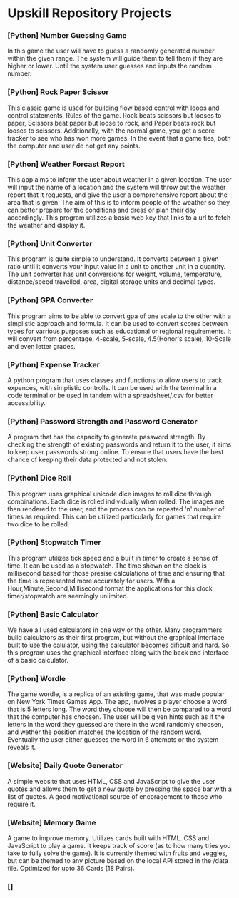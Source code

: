 # Upskill Repository Projects
### [Python] Number Guessing Game 
In this game the user will have to guess a randomly generated number within the given range. The system will guide them to tell them if they are higher or lower. Until the system user guesses and inputs the random number.

### [Python] Rock Paper Scissor
This classic game is used for building flow based control with loops and control statements. Rules of the game. Rock beats scissors but looses to paper, Scissors beat paper but loose to rock, and Paper beats rock but looses to scissors. Additionally, with the normal game, you get a score tracker to see who has won more games. In the event that a game ties, both the computer and user do not get any points.

### [Python] Weather Forcast Report
This app aims to inform the user about weather in a given location. The user will input the name of a location and the system will throw out the weather report that it requests, and give the user a comprehensive report about the area that is given. The aim of this is to inform people of the weather so they can better prepare for the conditions and dress or plan their day accordingly. This program utilizes a basic web key that links to a url to fetch the weather and display it.

### [Python] Unit Converter
This program is quite simple to understand. It converts between a given ratio until it converts your input value in a unit to another unit in a quantity. The unit converter has unit conversions for weight, volume, temperature, distance/speed travelled, area, digital storage units and decimal types.

### [Python] GPA Converter
This program aims to be able to convert gpa of one scale to the other with a simplistic approach and formula. It can be used to convert scores between types for varrious purposes such as educational or regional requirements. It will convert from percentage, 4-scale, 5-scale, 4.5(Honor's scale), 10-Scale and even letter grades.

### [Python] Expense Tracker
A python program that uses classes and functions to allow users to track expences, with simplistic controlls. It can be used with the terminal in a code terminal or be used in tandem with a spreadsheet/.csv for better accessibility.

### [Python] Password Strength and Password Generator
A program that has the capacity to generate password strength. By checking the strength of existing passwords and return it to the user, it aims to keep user passwords strong online. To ensure that users have the best chance of keeping their data protected and not stolen.

### [Python] Dice Roll
This program uses graphical unicode dice images to roll dice through combinations. Each dice is rolled individually when rolled. The images are then rendered to the user, and the process can be repeated 'n' number of times as required. This can be utilized particularly for games that require two dice to be rolled.

### [Python] Stopwatch Timer
This program utilizes tick speed and a built in timer to create a sense of time. It can be used as a stopwatch. The time shown on the clock is millisecond based for those presise calculations of time and ensuring that the time is represented more accurately for users. With a Hour,Minute,Second,Millisecond format the applications for this clock timer/stopwatch are seemingly unlimited.

### [Python] Basic Calculator
We have all used calculators in one way or the other. Many programmers build calculators as their first program, but without the graphical interface built to use the calulator, using the calculator becomes dificult and hard. So this program uses the graphical interface along with the back end interface of a basic calculator. 

### [Python] Wordle
The game wordle, is a replica of an existing game, that was made popular on New York Times Games App. The app, involves a player choose a word that is 5 letters long. The word they choose will then be compared to a word that the computer has choosen. The user will be given hints such as if the letters in the word they guessed are there in the word randomly choosen, and wether the position matches the location of the random word. Eventually the user either guesses the word in 6 attempts or the system reveals it. 

### [Website] Daily Quote Generator
A simple website that uses HTML, CSS and JavaScript to give the user quotes and allows them to get a new quote by pressing the space bar with a list of quotes. A good motivational source of encoragement to those who require it.

### [Website] Memory Game
A game to improve memory. Utilizes cards built with HTML. CSS and JavaScript to play a game. It keeps track of score (as to how many tries you take to fully solve the game). It is currently themed with fruits and veggies, but can be themed to any picture based on the local API stored in the /data file. Optimized for upto 36 Cards (18 Pairs).

### []